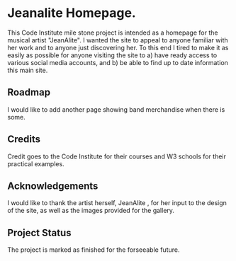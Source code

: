 # Jeanalite Homepage.

This Code Institute mile stone project is intended as a homepage for the musical artist "JeanAlite". 
I wanted the site to appeal to anyone familiar with her work and to anyone just discovering her. 
To this end I tired to make it as easily as possible for anyone visiting the site to a) have ready access to various social media accounts, and b) be able to find up to date information this main site.




## Roadmap

I would like to add another page showing band merchandise when there is some.

## Credits

Credit goes to the Code Institute for their courses and W3 schools for their practical examples. 

## Acknowledgements 

I would like to thank the artist herself, JeanAlite , for her input to the design of the site, as well as the images provided for the gallery.

## Project Status

The project is marked as finished for the forseeable future.